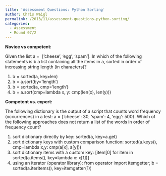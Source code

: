 ```yaml
---
title: 'Assessment Questions: Python Sorting'
author: Chris Waigl
permalink: /2013/11/assessment-questions-python-sorting/
categories:
  - Assessment
  - Round 07/2
---
```

**Novice vs competent:**

Given the list a =  [&#8216;cheese&#8217;, &#8216;egg&#8217;, &#8216;spam&#8217;]. In which of the following statements is b a list containing all the items in a, sorted in order of increasing string length (in characters)?

1.  b = sorted(a, key=len)
2.  b = a.sort(by=&#8217;length&#8217;)
3.  b = sorted(a, cmp=&#8217;length&#8217;)
4.  b = a.sort(cmp=lambda x, y: cmp(len(x), len(y)))

**Competent vs. expert:**

The following dictionary is the output of a script that counts word frequency (occurrences) in a test: a = {&#8216;cheese': 30, &#8216;spam': 4, &#8216;egg': 500}. Which of the following approaches does not return a list of the words in order of frequency count?

1.  sort dictionary directly by key: sorted(a, key=a.get)
2.  sort dictionary keys with custom comparison function: sorted(a.keys(), cmp=lambda x,y: cmp(a[x], a[y]))
3.  sort dictionary items with a custom key: [item[0] for item in sorted(a.items(), key=lambda x: x[1])]
4.  using an iterator (operator library): from operator import itemgetter; b = sorted(a.iteritems(), key=itemgetter(1))

&nbsp;

&nbsp;

&nbsp;

&nbsp;
